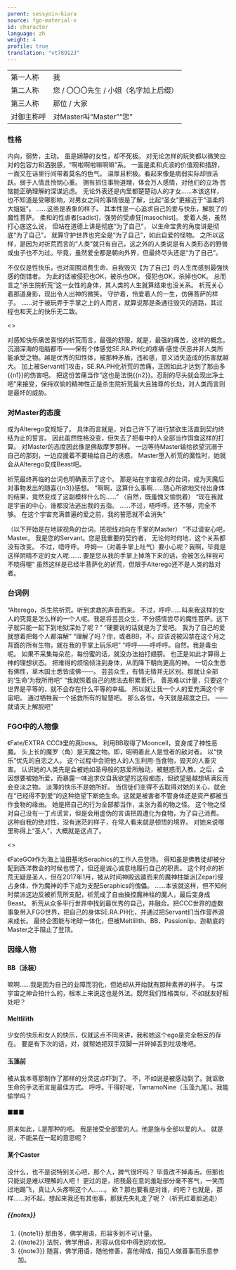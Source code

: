 ```yaml
---
parent: sessyoin-kiara
source: fgo-material-v
id: character
language: zh
weight: 4
profile: true
translation: "vt789123"
---
```


<table>
  <tr><td>第一人称</td><td>我</td></tr>
  <tr><td>第二人称</td><td>您 / 〇〇〇先生 / 小姐（名字加上后缀）</td></tr>
  <tr><td>第三人称</td><td>那位 / 大家</td></tr>
  <tr><td>对御主称呼</td><td>对Master叫“Master”“您”</td></tr>
</table>

### 性格

内向，弱势，主动。
虽是娴静的女性，却不死板。
对无论怎样的玩笑都以微笑应对的包容力和洒脱感，“啊啦啊啦嘛啊嘛”系。
一面是柔和贞淑的价值观和措辞，一面又在话里行间带着莫名的色气。
温厚且积极。看起来像是病弱实际却很活跃。弱于人情且怜悯心重。
拥有抓住事物道理，体会万人感情，对他们的立场·苦恼能正确理解的深谋远虑。
无论外表还是内里都楚楚动人的才女……本该这样，也不知道是受哪影响，对男女之间的事情很是了解，比起“圣女”更接近于“温柔的大姐姐”。
……这些是表象的样子。
其本性是一心追求自己的爱与快乐，解脱了的魔性菩萨。
柔和的性虐者[sadist]，强势的受虐狂[masochist]。
爱着人类，虽然打心底这么说，
但站在道德上讲是彻底“为了自己”，
以生命宝贵的角度讲是彻底“为了自己”，
就算守护世界也完全是“为了自己”，如此自爱的怪物。
之所以这样，是因为对祈荒而言的“人类”就只有自己，这之外的人类说是有人类形态的野兽或虫子也不为过。毕竟，虽然爱全都是朝向外界，但最终尽头还是“为了自己”。

不仅仅是性快乐，也对周围消费生命、自我毁灭【为了自己】的人生而感到最强快感的倒错者。
为此的话被侵犯也OK，被杀也OK。
侵犯也OK，杀掉也OK。
总而言之“杀生院祈荒”这一女性的身体，其人类的人生就算结束也没关系。
祈荒关心着那道身影，现出令人出神的微笑。
守护着，怜爱着人的一生，仿佛菩萨的样子。
……对于被玩弄于手掌之上的人而言，就算说那是条通往毁灭的道路，其过程也和天上的快乐无二致。

<>

对感知快乐痛苦喜悦的祈荒而言，最强的舒服，就是，最强的痛苦，这样的概念。
沉溺深海的电脑都市——保有个体感觉SE.RA.PH化的疼痛·感觉·厌恶并非人类所能承受之物。越是优秀的知性体，被那种矛盾，违和感，意义消失造成的伤害就越大。
加上被Servant们攻击，SE.RA.PH化祈荒的苦痛，正因如此才达到了那由多{{n1}}的伤害吧。
把这份苦痛当作“这也是法悦{{n2}}。忍耐的尽头就会现出净土吧”来接受，保持欢愉的精神性正是杀生院祈荒最大且独尊的长处，对人类而言则是最坏的威胁。

### 对Master的态度

成为Alterego变规矩了。
具体而言就是，对自己许下了进行禁欲生活直到契约终结为止的誓言。
因此虽然性格没变，但失去了把看中的人全部当作饵食这样的打算。
对Master的态度因此像是佛敌摩罗那样。
一边等待Master输给欲望沉溺于自己的那刻，一边应援着不要输给自己的诱惑。
Master堕入祈荒的魔性时，她就会从Alterego变成Beast吧。

祈荒最终再临的台词也明确表示了这个。
那是站在宇宙视点的台词，成为天魔后对事物发出的随喜{{n3}}感想。
“啊啊，这算什么事啊……随心所欲地交付出身体的结果，竟然变成了这副模样什么的……”
（自然，既羞愧又愉悦着）
“现在我就是宇宙的中心，谁都没法逃出我的五指。
……不过，唔呼呼。还不够，完全不够。
在这个宇宙充满普遍的爱之前，我的誓愿就不会消失”

（以下开始是在地球视角的台词。把视线对向在手掌的Master）
“不过请安心吧，Master。
我是您的Servant。您是我重要的契约者，
无论何时何地，这个关系都没有改变。
不过，唔呼呼。
呼姆—（对着手掌上吐气）要小心呢？我啊，毕竟是这样阴晴不定的女人呢…….
要是您从我的手掌上掉落下来的话，会被怎么样我可不晓得喔”
虽然这样是已经半菩萨化的祈荒，但限于Alterego还不是人类的敌对者。

### 台词例

“Alterego，杀生院祈荒。听到求救的声音而来。
不过，呼呼……叫来我这样的女人的究竟是怎么样的一个人呢。我是将芸芸众生，不分感情尝尽的魔性菩萨。这下子就只能一起下到地狱深处了呢？”
“硬要说的话就是为了爱吧。
我为了自己的爱就想着把每个人都溶解”
“理解了吗？你，或者BB，不，应该说被囚禁在这个月之背面的所有生物，就在我的手掌上玩乐吧”
“呼呼——呼呼呼。自然。我是毒虫呢。
如果不采集每朵花，每份蜜的话，就没办法拍打翅膀。
也正是如此才算得上神的理想状态。
把难得的烦恼倾注到身体，从而降下朝向更高的神。
一切众生悉有佛性，草木国土悉皆成佛——。
芸芸众生，有情无情并无区别。那就让全部的‘生命’为我所用吧”
“我就照着自己的想法去积累善行。
善恶难以计量，只要这个世界是平等的，就不会存在什么平等的幸福。
所以就让我一个人的爱充满这个宇宙吧。
通过牺牲我一个拯救所有的智慧吧。
那么各位，今天就是超度之日。
——就请天上解脱吧”

### FGO中的人物像

《Fate/EXTRA CCC》里的真boss。
利用BB取得了Mooncell，变身成了神性恶魔。
头上长的魔罗（角）是天魔之物。即，昭明着此人是觉者的敌对者。
以“快乐”优先的自恋之人。
这个过程中会把他人的人生利用·当食物，毁灭的人畜灾害。
认识她的人类先是会被她如圣母般的慈爱所触动，被魅惑而入教。之后，会因想要被她所爱，而暴露一味追求仅自我欲望的这般痴态，但欲望是越想填满反而会变淡之物。
淡薄的快乐不是她所好。
当信徒们变得不去取得对她的关心，就会在“已经得不到爱”的这种绝望下断绝生命。这就是被害者不管身体还是资产都被当作食物的缘由。
她是把自己的行为全部都当作，主张为善的物之怪。
这个物之怪对自己没有一丁点谎言，但是会用虚伪的言语把周遭化为食物，为了自己消费。
这种自我的绝对性，没有迷茫的样子，在常人看来就是顿悟的境界。
对她来说哪里称得上“圣人”，大概就是这点了。

<>

《FateGO》作为海上油田基地Seraphics的工作人员登场。
得知虽是佛教徒却被分配到西洋教会的时候也愣了，但还是诚心诚意地履行自己的职责。
这个时点的祈荒无疑是圣人，但在2017年1月，被从时间神殿远遁而来的魔神柱桀派[Zepar]侵占身体，作为魔神的手下成为支配Seraphics的傀儡。
……本该就这样，但不知何时桀派这边反被祈荒所支配，祈荒成了自由操控魔神柱的魔人，最后变身成Beast。 
祈荒从众多平行世界中找到最优秀的自己，并融合。把CCC世界的虚数事象带入FGO世界，把自己的身体SE.RA.PH化，并通过把Servant们当作营养源来成长。
最终企图能与地球一体化，但被Meltlilith、BB、Passionlip、迦勒底的Master之手阻止了登顶。

### 因缘人物

#### BB（泳装）

嘛啊……我是因为自己的业障而羽化，但她却从开始就有那种素养的样子。
与深宇宙之神合拍什么的，根本上来说这也是外法。既然我们性格类似，不如就友好相处吧？

#### Meltlilith

少女的快乐和女人的快乐，仅就这点不同来讲，我和她这个ego是完全相反的存在。
要是有下次的话，对，就帮她把双手双脚一并碎掉丢到垃圾堆吧。

#### 玉藻前

被从我本尊那制作了那样的分灵这点吓到了。
不，不如说是被感动到了。就讴歌生命的手法而言是最佳方式。
呼呼。干得好呢，TamamoNine（玉藻九尾）。我能偷学吗？

#### ■■■

原来如此，L是那种的吧。
我是接受全部爱的人。他是施与全部以爱的人。
就是说，不能呆在一起的意思呢？

#### 某个Caster

没什么，也不是说特别关心吧，那个人，脾气很坏吗？
毕竟改不掉毒舌。但那也只能说是难以理解的人吧！
更过的是，把我最在意的羞耻部分毫不客气，一笑而过地踢飞，真让人头疼啊这个人……。
欸？那也要看是对谁，的吧？也就是，那样……对不起，想起来我还有其他事，那就先失礼走了呢？（祈荒红着脸逃走）

##### {{notes}}

1. {{note1}} 那由多，佛学用语，形容多到不可计量。
2. {{note2}} 法悦，佛学用语，形容从信仰中得到的欢悦。
3. {{note3}} 随喜，佛学用语，随他修善，喜他得成，指见人做善事而乐意参加。
